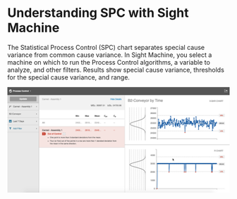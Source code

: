 # Understanding SPC with Sight Machine

  
 
 The Statistical Process Control (SPC) chart separates special cause variance from common cause variance. In Sight Machine, you select a machine on which to run the Process Control algorithms, a variable to analyze, and other filters. Results show special cause variance, thresholds for the special cause variance, and range.
 
![](processControlExampleW_outAlarm.png)
 
 

